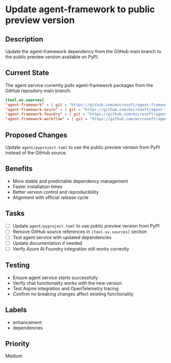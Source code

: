 # Update agent-framework to public preview version

## Description
Update the agent-framework dependency from the GitHub main branch to the public preview version available on PyPI.

## Current State
The agent service currently pulls agent-framework packages from the GitHub repository main branch:
```toml
[tool.uv.sources]
"agent-framework" = { git = "https://github.com/microsoft/agent-framework.git", branch = "main", subdirectory = "python/packages/main" }
"agent-framework-azure" = { git = "https://github.com/microsoft/agent-framework.git", branch = "main", subdirectory = "python/packages/azure" }
"agent-framework-foundry" = { git = "https://github.com/microsoft/agent-framework.git", branch = "main", subdirectory = "python/packages/foundry" }
"agent-framework-workflow" = { git = "https://github.com/microsoft/agent-framework.git", branch = "main", subdirectory = "python/packages/workflow" }
```

## Proposed Changes
Update `agent/pyproject.toml` to use the public preview version from PyPI instead of the GitHub source.

## Benefits
- More stable and predictable dependency management
- Faster installation times
- Better version control and reproducibility
- Alignment with official release cycle

## Tasks
- [ ] Update `agent/pyproject.toml` to use public preview version from PyPI
- [ ] Remove GitHub source references in `[tool.uv.sources]` section
- [ ] Test agent service with updated dependencies
- [ ] Update documentation if needed
- [ ] Verify Azure AI Foundry integration still works correctly

## Testing
- Ensure agent service starts successfully
- Verify chat functionality works with the new version
- Test Aspire integration and OpenTelemetry tracing
- Confirm no breaking changes affect existing functionality

## Labels
- enhancement
- dependencies

## Priority
Medium
